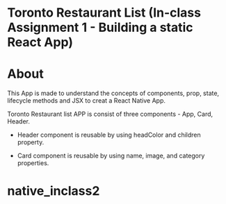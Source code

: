 
# __Toronto Restaurant List (In-class Assignment 1 -  Building a static React App)__

# About

This App is made to understand the concepts of components, prop, state, lifecycle methods and JSX to creat a React Native App.

Toronto Restaurant list APP is consist of three components - App, Card, Header.

- Header component is reusable by using headColor and children property.

- Card component is reusable by using name, image, and category properties.
# native_inclass2
